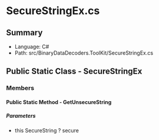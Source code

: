 ﻿# SecureStringEx.cs

## Summary

* Language: C#
* Path: src/BinaryDataDecoders.ToolKit/SecureStringEx.cs

## Public Static Class - SecureStringEx

### Members

#### Public Static Method - GetUnsecureString

#####  Parameters

 - this SecureString ? secure 

